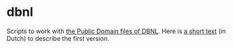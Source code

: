 # dbnl
Scripts to work with [the Public Domain files of DBNL](https://www.dbnl.org/letterkunde/pd/index.php).
Here is [a short text](https://www.neerlandistiek.nl/2020/02/ik-was-een-avondje-sonnetten-uit-de-dbnl-vissen/) (in Dutch) to describe the first version.
